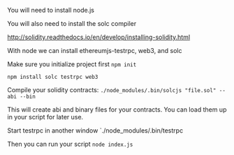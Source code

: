 You will need to install node.js

You will also need to install the solc compiler

http://solidity.readthedocs.io/en/develop/installing-solidity.html

With node we can install ethereumjs-testrpc, web3, and solc

Make sure you initialize project first
`npm init`

`npm install solc testrpc web3`


Compile your solidity contracts:
`./node_modules/.bin/solcjs "file.sol" --abi --bin`

This will create abi and binary files for your contracts. You can load them up in your script for later use.

Start testrpc in another window
`./node_modules/.bin/testrpc

Then you can run your script `node index.js`